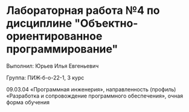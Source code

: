 # Лабораторная работа №4 по дисциплине "Объектно-ориентированное программирование"
Выполнил: Юрьев Илья Евгеньевич

Группа: ПИЖ-б-о-22-1, 3 курс

09.03.04 «Программная инженерия», направленность (профиль) «Разработка и сопровождение программного обеспечения», очная форма обучения
